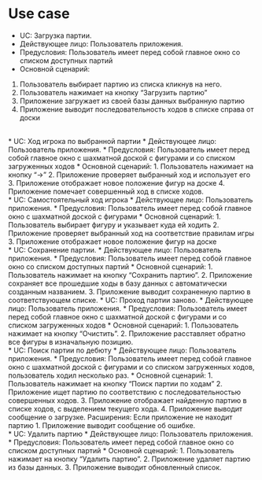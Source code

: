 # Use case

* UC: Загрузка партии.
* Действующее лицо: Пользователь приложения.
* Предусловия: Пользователь имеет перед собой главное окно со списком доступных партий
* Основной сценарий: 
 1. Пользователь выбирает партию из списка кликнув на него.
 2. Пользователь нажимает на кнопку “Загрузить партию”
 3. Приложение загружает из своей базы данных выбранную партию
 4. Приложение выводит последовательность ходов в списке справа от доски
<br>
* UC: Ход игрока по выбранной партии
* Действующее лицо: Пользователь приложения.
* Предусловия: Пользователь имеет перед собой главное окно с шахматной доской с фигурами и со списком загруженных ходов
* Основной сценарий:
 1. Пользователь нажимает на кнопку “->”
 2. Приложение проверяет выбранный ход и использует его
 3. Приложение отображает новое положение фигур на доске
 4. Приложение помечает совершенный ход в списке ходов.
<br>
* UC: Самостоятельный ход игрока 
* Действующее лицо: Пользователь приложения.
* Предусловия: Пользователь имеет перед собой главное окно с шахматной доской с фигурами
* Основной сценарий:
 1. Пользователь выбирает фигуру и указывает куда ей ходить
 2. Приложение проверяет выбранный ход на соответствие правилам игры
 3. Приложение отображает новое положение фигур на доске
<br>
* UC: Сохранение партии.
* Действующее лицо: Пользователь приложения.
* Предусловия: Пользователь имеет перед собой главное окно со списком доступных партий
* Основной сценарий: 
 1. Пользователь нажимает на кнопку “Сохранить партию”.
 2. Приложение сохраняет все прошедшие ходы в базу данных с автоматически созданным названием.
 3. Приложение выводит сохраненную партию в соответствующем списке.
* UC: Проход партии заново.
* Действующее лицо: Пользователь приложения.
* Предусловия: Пользователь имеет перед собой главное окно с шахматной доской с фигурами и со списком загруженных ходов
* Основной сценарий: 
 1. Пользователь нажимает на кнопку “Очистить”.
 2. Приложение расставляет обратно все фигуры в изначальную позицию.
<br>
* UC: Поиск партии по дебюту
* Действующее лицо: Пользователь приложения.
* Предусловия: Пользователь имеет перед собой главное окно с шахматной доской с фигурами и со списком загруженных ходов, пользователь ходил несколько раз.
* Основной сценарий:
 1. Пользователь нажимает на кнопку “Поиск партии по ходам”
 2. Приложение ищет партию по соответствию с последовательностью совершенных ходов. 
 3. Приложение отображает найденную партию в списке ходов, с выделением текущего хода.
 4. Приложение выводит сообщение о загрузке.
Расширения: Если приложение не находит партию
 1. Приложение выводит сообщение об ошибке.
<br>
* UC: Удалить партию
* Действующее лицо: Пользователь приложения.
* Предусловия: Пользователь имеет перед собой главное окно со списком доступных партий
* Основной сценарий: 
 1. Пользователь нажимает на кнопку “Удалить партию”.
 2. Приложение удаляет партию из базы данных.
 3. Приложение выводит обновленный список.
